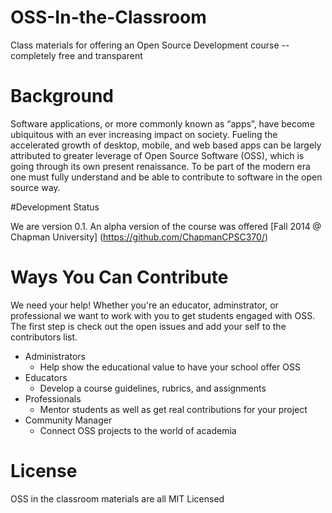 OSS-In-the-Classroom
====================

Class materials for offering an Open Source Development course -- completely free and transparent


# Background

Software applications, or more commonly known as “apps”, have become ubiquitous with an ever increasing impact on society. Fueling the accelerated growth of desktop, mobile, and web based apps can be largely attributed to greater leverage of Open Source Software (OSS), which is going through its own present renaissance. To be part of the modern era one must fully understand and be able to contribute to software in the open source way.  


#Development Status

We are version 0.1. 
An alpha version of the course was offered [Fall 2014 @ Chapman University] (https://github.com/ChapmanCPSC370/)

# Ways You Can Contribute

We need your help! Whether you're an educator, adminstrator, or professional we want to work with you to get students engaged with OSS. The first step is check out the open issues and add your self to the contributors list.

* Administrators
  * Help show the educational value to have your school offer OSS
* Educators
  * Develop a course guidelines, rubrics, and assignments
* Professionals
  * Mentor students as well as get real contributions for your project
* Community Manager
	* Connect OSS projects to the world of academia 




# License

OSS in the classroom materials are all MIT Licensed

